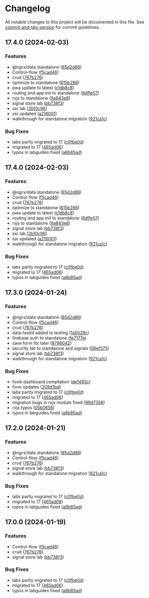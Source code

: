 # Changelog

All notable changes to this project will be documented in this file. See [commit-and-tag-version](https://github.com/absolute-version/commit-and-tag-version) for commit guidelines.

## 17.4.0 (2024-02-03)


### Features

* @ngrx/data standalone ([85d2d86](https://github.com/arambazamba/ng-adv/commit/85d2d86e2d1f4c7bb61b639147cf8042b8719f5d))
* Control-flow ([f5cad46](https://github.com/arambazamba/ng-adv/commit/f5cad467dfaef9a026960a3d1c38d9db430e5453))
* crud ([767b276](https://github.com/arambazamba/ng-adv/commit/767b27623530cf80a135b3a855dec9600b71b5b9))
* optimize to standalone ([615b286](https://github.com/arambazamba/ng-adv/commit/615b286d6b768e8f9a1995ca2e3f7a05ba868c68))
* pwa update to latest ([c1db8c8](https://github.com/arambazamba/ng-adv/commit/c1db8c87bddd13c148e9ec8d46a8984a3a7f1943))
* routing and app init to standalone ([8dffe57](https://github.com/arambazamba/ng-adv/commit/8dffe57733fb98322b4f3e702663e356537c2622))
* rxjs to standalone ([9a843e8](https://github.com/arambazamba/ng-adv/commit/9a843e8d34ac2fc8b61b5a003ddae32eb60f2361))
* signal store lab ([bb738f3](https://github.com/arambazamba/ng-adv/commit/bb738f33fdb181d9cb86fef0ee1c4652b0d07e0d))
* ssr lab ([2b10c96](https://github.com/arambazamba/ng-adv/commit/2b10c9625b6a54adaf9f675ad6d920a70326ecee))
* ssr updated ([a216001](https://github.com/arambazamba/ng-adv/commit/a21600160647f52140ca16f60420e73622dae5c8))
* walkthrough for standalone migration ([921ca1c](https://github.com/arambazamba/ng-adv/commit/921ca1c1d25fda21e407c7a37631c3e3b4e41650))


### Bug Fixes

* labs partly migrated to 17 ([c0fbe0d](https://github.com/arambazamba/ng-adv/commit/c0fbe0d99978e18f4db06f6da8915c324d19f5b1))
* migrated to 17 ([465ad06](https://github.com/arambazamba/ng-adv/commit/465ad0665ce88bcafebffd5844d08bef6f3004c2))
* typos in labguides fixed ([a8b85ad](https://github.com/arambazamba/ng-adv/commit/a8b85ad00ba8901de8d1ece50cc5b02a2e03d177))

## 17.4.0 (2024-02-03)


### Features

* @ngrx/data standalone ([85d2d86](https://github.com/arambazamba/ng-adv/commit/85d2d86e2d1f4c7bb61b639147cf8042b8719f5d))
* Control-flow ([f5cad46](https://github.com/arambazamba/ng-adv/commit/f5cad467dfaef9a026960a3d1c38d9db430e5453))
* crud ([767b276](https://github.com/arambazamba/ng-adv/commit/767b27623530cf80a135b3a855dec9600b71b5b9))
* optimize to standalone ([615b286](https://github.com/arambazamba/ng-adv/commit/615b286d6b768e8f9a1995ca2e3f7a05ba868c68))
* pwa update to latest ([c1db8c8](https://github.com/arambazamba/ng-adv/commit/c1db8c87bddd13c148e9ec8d46a8984a3a7f1943))
* routing and app init to standalone ([8dffe57](https://github.com/arambazamba/ng-adv/commit/8dffe57733fb98322b4f3e702663e356537c2622))
* rxjs to standalone ([9a843e8](https://github.com/arambazamba/ng-adv/commit/9a843e8d34ac2fc8b61b5a003ddae32eb60f2361))
* signal store lab ([bb738f3](https://github.com/arambazamba/ng-adv/commit/bb738f33fdb181d9cb86fef0ee1c4652b0d07e0d))
* ssr lab ([2b10c96](https://github.com/arambazamba/ng-adv/commit/2b10c9625b6a54adaf9f675ad6d920a70326ecee))
* ssr updated ([a216001](https://github.com/arambazamba/ng-adv/commit/a21600160647f52140ca16f60420e73622dae5c8))
* walkthrough for standalone migration ([921ca1c](https://github.com/arambazamba/ng-adv/commit/921ca1c1d25fda21e407c7a37631c3e3b4e41650))


### Bug Fixes

* labs partly migrated to 17 ([c0fbe0d](https://github.com/arambazamba/ng-adv/commit/c0fbe0d99978e18f4db06f6da8915c324d19f5b1))
* migrated to 17 ([465ad06](https://github.com/arambazamba/ng-adv/commit/465ad0665ce88bcafebffd5844d08bef6f3004c2))
* typos in labguides fixed ([a8b85ad](https://github.com/arambazamba/ng-adv/commit/a8b85ad00ba8901de8d1ece50cc5b02a2e03d177))

## 17.3.0 (2024-01-24)


### Features

* @ngrx/data standalone ([85d2d86](https://github.com/arambazamba/ng-adv/commit/85d2d86e2d1f4c7bb61b639147cf8042b8719f5d))
* Control-flow ([f5cad46](https://github.com/arambazamba/ng-adv/commit/f5cad467dfaef9a026960a3d1c38d9db430e5453))
* crud ([767b276](https://github.com/arambazamba/ng-adv/commit/767b27623530cf80a135b3a855dec9600b71b5b9))
* data-testid added to testing ([1a5029c](https://github.com/arambazamba/ng-adv/commit/1a5029cab75c298f3aa577b29ad74b4050ef50e9))
* firebase auth to standalone ([fe7177e](https://github.com/arambazamba/ng-adv/commit/fe7177e9b501d66ed7f21f7600a86d8e94e8aee3))
* save form for later ([8798042](https://github.com/arambazamba/ng-adv/commit/8798042f5bfb5d7233de7154a215e69c0d45a8bf))
* security lab to standalone and signals ([06ef575](https://github.com/arambazamba/ng-adv/commit/06ef57536ce04044d38692a373b6bf6553fea518))
* signal store lab ([bb738f3](https://github.com/arambazamba/ng-adv/commit/bb738f33fdb181d9cb86fef0ee1c4652b0d07e0d))
* walkthrough for standalone migration ([921ca1c](https://github.com/arambazamba/ng-adv/commit/921ca1c1d25fda21e407c7a37631c3e3b4e41650))


### Bug Fixes

* food-dashboard compilation ([de1493c](https://github.com/arambazamba/ng-adv/commit/de1493ce3e20e4c5bc2a7b0d4dcc33fff19097df))
* form updates ([209d1bd](https://github.com/arambazamba/ng-adv/commit/209d1bde8c61129cbc7e353034f0d981e3103512))
* labs partly migrated to 17 ([c0fbe0d](https://github.com/arambazamba/ng-adv/commit/c0fbe0d99978e18f4db06f6da8915c324d19f5b1))
* migrated to 17 ([465ad06](https://github.com/arambazamba/ng-adv/commit/465ad0665ce88bcafebffd5844d08bef6f3004c2))
* migration bugs in rxjs module fixed ([98d7356](https://github.com/arambazamba/ng-adv/commit/98d7356fae1432a9ab44aa65783feec233aa3eb6))
* rxjs typos ([05b0656](https://github.com/arambazamba/ng-adv/commit/05b0656fcd398e094bc47d7391c4880d76fa68be))
* typos in labguides fixed ([a8b85ad](https://github.com/arambazamba/ng-adv/commit/a8b85ad00ba8901de8d1ece50cc5b02a2e03d177))

## 17.2.0 (2024-01-21)


### Features

* @ngrx/data standalone ([85d2d86](https://github.com/arambazamba/ng-adv/commit/85d2d86e2d1f4c7bb61b639147cf8042b8719f5d))
* Control-flow ([f5cad46](https://github.com/arambazamba/ng-adv/commit/f5cad467dfaef9a026960a3d1c38d9db430e5453))
* crud ([767b276](https://github.com/arambazamba/ng-adv/commit/767b27623530cf80a135b3a855dec9600b71b5b9))
* signal store lab ([bb738f3](https://github.com/arambazamba/ng-adv/commit/bb738f33fdb181d9cb86fef0ee1c4652b0d07e0d))
* walkthrough for standalone migration ([921ca1c](https://github.com/arambazamba/ng-adv/commit/921ca1c1d25fda21e407c7a37631c3e3b4e41650))


### Bug Fixes

* labs partly migrated to 17 ([c0fbe0d](https://github.com/arambazamba/ng-adv/commit/c0fbe0d99978e18f4db06f6da8915c324d19f5b1))
* migrated to 17 ([465ad06](https://github.com/arambazamba/ng-adv/commit/465ad0665ce88bcafebffd5844d08bef6f3004c2))
* typos in labguides fixed ([a8b85ad](https://github.com/arambazamba/ng-adv/commit/a8b85ad00ba8901de8d1ece50cc5b02a2e03d177))

## 17.0.0 (2024-01-19)


### Features

* Control-flow ([f5cad46](https://github.com/arambazamba/ng-adv/commit/f5cad467dfaef9a026960a3d1c38d9db430e5453))
* crud ([767b276](https://github.com/arambazamba/ng-adv/commit/767b27623530cf80a135b3a855dec9600b71b5b9))
* signal store lab ([bb738f3](https://github.com/arambazamba/ng-adv/commit/bb738f33fdb181d9cb86fef0ee1c4652b0d07e0d))


### Bug Fixes

* labs partly migrated to 17 ([c0fbe0d](https://github.com/arambazamba/ng-adv/commit/c0fbe0d99978e18f4db06f6da8915c324d19f5b1))
* migrated to 17 ([465ad06](https://github.com/arambazamba/ng-adv/commit/465ad0665ce88bcafebffd5844d08bef6f3004c2))
* typos in labguides fixed ([a8b85ad](https://github.com/arambazamba/ng-adv/commit/a8b85ad00ba8901de8d1ece50cc5b02a2e03d177))
